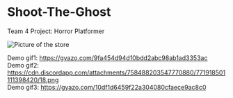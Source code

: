 # Shoot-The-Ghost
Team 4 Project: Horror Platformer

![Picture of the store](https://i.gyazo.com/d01b612a23087d2c5e664986049341ff.png)

Demo gif1: https://gyazo.com/9fa454d94d10bdd2abc98ab1ad3353ac <br/>
Demo gif2: https://cdn.discordapp.com/attachments/758488203547770880/771918501111398420/18.png <br/>
Demo gif3: https://gyazo.com/10df1d6459f22a304080cfaece9ac8c0 <br/>
